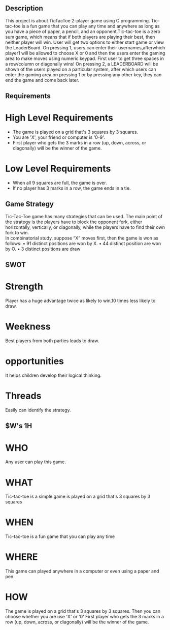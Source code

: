 ## Description
This project is about TicTacToe 2-player game using C programming. Tic-tac-toe is a fun game that you can play any time and anywhere as long as you have a piece of paper, a pencil, and an opponent.Tic-tac-toe is a zero sum game, which means that if both players are playing their best, then neither player will win.
User will get two options to either start game or view the LeaderBoard.
On pressing 1, users can enter their usernames,afterwhich player1 will be allowed to choose X or 0 and then the users enter the gaming area to make moves using numeric keypad.
First user to get three spaces in a row/column or diagonally wins!
On pressing 2, a LEADERBOARD will be shown of the users played on a particular system, after which users can enter the gaming area on pressing 1 or by pressing any other key, they can end the game and come back later.

## Requirements

# High Level Requirements
* The game is played on a grid that's 3 squares by 3 squares.
* You are 'X', your friend or computer is '0-9'.
* First player who gets the 3 marks in a row (up, down, across, or diagonally) will be the winner of the game.

# Low Level Requirements
* When all 9 squares are full, the game is over.
* If no player has 3 marks in a row, the game ends in a tie.

 ## Game Strategy 

Tic-Tac-Toe game has many strategies that can be used. The main point of the strategy is  the  players  have  to  block the  opponent  fork,  either  horizontally,  vertically,  or diagonally, while the players have to find their own fork to win.  
 In combinatorial study, suppose “X” moves first, then the game is won as follows:
  • 91 distinct positions are won by X.
   • 44 distinct position are won by O.
    • 3 distinct positions are draw

## SWOT

# Strength
 Player has a huge advantage twice as likely to win,10 times less likely to draw.

# Weekness
 Best players from both parties leads to draw.

 # opportunities
 It helps children develop their logical thinking.

 # Threads
  Easily can identify the strategy.

## $W's 1H

# WHO
Any user can play this game.
# WHAT
Tic-tac-toe is a simple game is played on a grid that's 3 squares by 3 squares
# WHEN
Tic-tac-toe is a fun game that you can play any time
# WHERE
 This game can played anywhere in a computer or even using a paper and pen.

# HOW
The game is played on a grid that's 3 squares by 3 squares.
Then you can choose whether you are use 'X' or '0'
First player who gets the 3 marks in a row (up, down, across, or diagonally) will be the winner of the game.